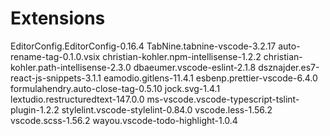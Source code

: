 # Extensions

EditorConfig.EditorConfig-0.16.4
TabNine.tabnine-vscode-3.2.17
auto-rename-tag-0.1.0.vsix
christian-kohler.npm-intellisense-1.2.2
christian-kohler.path-intellisense-2.3.0
dbaeumer.vscode-eslint-2.1.8
dsznajder.es7-react-js-snippets-3.1.1
eamodio.gitlens-11.4.1
esbenp.prettier-vscode-6.4.0
formulahendry.auto-close-tag-0.5.10
jock.svg-1.4.1
lextudio.restructuredtext-147.0.0
ms-vscode.vscode-typescript-tslint-plugin-1.2.2
stylelint.vscode-stylelint-0.84.0
vscode.less-1.56.2
vscode.scss-1.56.2
wayou.vscode-todo-highlight-1.0.4

